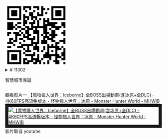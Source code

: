 <img src="exported_qrcode_image_600.png" width="200" height="200">

<details>
<summary>
# 11302
  
智慧城市導論
</summary>

|項次 | 項目 |內容 |
|---:|------|------|
|1 | 圖片 | <img src="33523.jpg" width="100" Height="100" />
|2 |姓名 |曾俊宏 |
|3 | 職稱 | 引擎技師 |
|3 | 任職公司 | 合同興 |
</details>

觀看影片一
<a href="https://www.youtube.com/watch?v=Ir4tPD86rFA" target="_blank">【魔物獵人世界：Iceborne】全BOSS出場動畫(含冰原+全DLC) - 4K60FPS高流暢版本 - 怪物猎人世界：冰原 - Monster Hunter World - MHWIB</a>
<br>
<a href="https://www.youtube.com/watch?v=Ir4tPD86rFA" target="_blank"><img src="http://img.youtube.com/vi/Ir4tPD86rFA/0.jpg" 
alt="【魔物獵人世界：Iceborne】全BOSS出場動畫(含冰原+全DLC) - 4K60FPS高流暢版本 - 怪物猎人世界：冰原 - Monster Hunter World - MHWIB" width="800" height="500" border="10" /></a>
<br>影片取自 youtube
